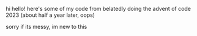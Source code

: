 hi hello! here's some of my code from belatedly doing the advent of code 2023 (about half a year later, oops)

sorry if its messy, im new to this
